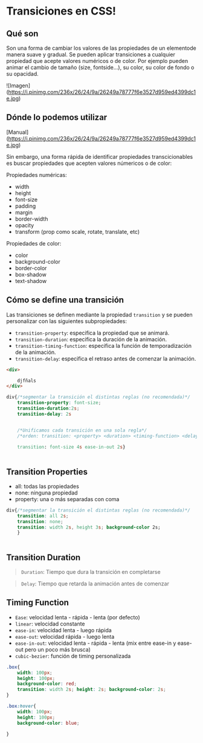 # Transiciones en CSS!

## Qué son 

Son una forma de cambiar los valores de las propiedades de un elementode manera suave y gradual. Se pueden aplicar transiciones a cualquier propiedad que acepte valores numéricos o de color. Por ejemplo pueden animar el cambio de tamaño (size, fontside...), su color, su color de fondo o su opacidad. 




![Imagen] (https://i.pinimg.com/236x/26/24/9a/26249a78777f6e3527d959ed4399dc1e.jpg)

## Dónde lo podemos utilizar 

[Manual] (https://i.pinimg.com/236x/26/24/9a/26249a78777f6e3527d959ed4399dc1e.jpg)

Sin embargo, una forma rápida de identificar propiedades transcicionables es buscar propiedades que acepten valores númericos o de color:

Propiedades numéricas:
- width
- height 
- font-size
- padding
- margin
- border-width
- opacity
- transform (prop como scale, rotate, translate, etc) 

Propiedades de color:
- color
- background-color
- border-color
- box-shadow
- text-shadow

## Cómo se define una transición 

Las transiciones se definen mediante la propiedad `transition` y se pueden personalizar con las siguientes subpropiedades: 
- `transition-property`: especifica la propiedad que se animará.
- `transition-duration`: especifica la duración de la animación. 
- `transition-timing-function`: especifica la función de temporadización de la animación. 
- `transition-delay`: especifica el retraso antes de comenzar la animación. 


```html
<div>

    djfñals
</div>
```

```css
div{/*segmentar la transición el distintas reglas (no recomendada)*/
    transition-property: font-size;
    transition-duration:2s;
    transition-delay: 2s


    /*Unificamos cada transición en una sola regla*/
    /*orden: transition: <property> <duration> <timing-function> <delay>*/
    
    transition: font-size 4s ease-in-out 2s}
    
```

## Transition Properties
- all: todas las propiedades
- none: ninguna propiedad
- property: una o más separadas con coma

```css
div{/*segmentar la transición el distintas reglas (no recomendada)*/
    transition: all 2s;
    transition: none;
    transition: width 2s, height 3s; background-color 2s; 
    }
    
```
## Transition Duration
>`Duration`: Tiempo que dura la transición en completarse

> `Delay`: Tiempo que retarda la animación antes de comenzar 

## Timing Function
- `Ease`: velocidad lenta - rápida - lenta (por defecto)
- `linear`: velocidad constante
- `ease-in`: velocidad lenta - luego rápida
- `ease-out`: velocidad rápida - luego lenta
- `ease-in-out`: velocidad lenta - rápida - lenta (mix entre ease-in y ease-out pero un poco más brusca)
- `cubic-bezier`: función de timing personalizada

```css
.box{
    width: 100px;
    height: 100px;
    background-color: red;
    transition: width 2s; height: 2s; background-color: 2s;
}

.box:hover{
    width: 100px;
    height: 100px;
    background-color: blue;
   
}



```
